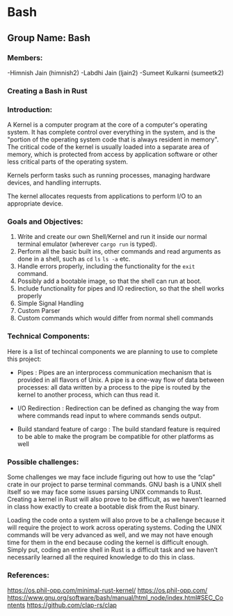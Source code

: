 # Bash
## Group Name:   Bash
### Members:
-Himnish Jain     (himnish2)
-Labdhi Jain      (ljain2)
-Sumeet Kulkarni  (sumeetk2)

### Creating a Bash in Rust

### Introduction:

A Kernel is a computer program at the core of a computer's operating system. It has complete control over everything in the system, and is the "portion of the operating system code that is always resident in memory". The critical code of the kernel is usually loaded into a separate area of memory, which is protected from access by application software or other less critical parts of the operating system.

Kernels perform tasks such as running processes, managing hardware devices, and handling interrupts.

The kernel allocates requests from applications to perform I/O to an appropriate device.


### Goals and Objectives:

1. Write and create our own Shell/Kernel and run it inside our normal terminal emulator (wherever 
```cargo run```
 is typed).
2. Perform all the basic built ins, other commands and read arguments as done in a shell, such as 
```cd```
```ls```
```ls -a```
 etc. 
3. Handle errors properly, including the functionality for the 
```exit```
 command.
4. Possibly add a bootable image, so that the shell can run at boot.
5. Include functionality for pipes and IO redirection, so that the shell works properly
6. Simple Signal Handling
7. Custom Parser
8. Custom commands which would differ from normal shell commands


### Technical Components:

Here is a list of techincal components we are planning to use to complete this project:

- Pipes : Pipes are an interprocess communication mechanism that is provided in all flavors of Unix. A pipe is a one-way flow of data between processes: all data written by a process to the pipe is routed by the kernel to another process, which can thus read it.

 - I/O Redirection : Redirection can be defined as changing the way from where commands read input to where commands sends output.
 - Build standard feature of cargo : The build standard feature is required to be able to make the program be compatible for other platforms as well


### Possible challenges:

Some challenges we may face include figuring out how to use the “clap” crate in our project to parse terminal commands. GNU bash is a UNIX shell itself so we may face some issues parsing UNIX commands to Rust. Creating a kernel in Rust will also prove to be difficult, as we haven’t learned in class how exactly to create a bootable disk from the Rust binary.

Loading the code onto a system will also prove to be a challenge because it will require the project to work across operating systems. Coding the UNIX commands will be very advanced as well, and we may not have enough time for them in the end because coding the kernel is difficult enough. Simply put, coding an entire shell in Rust is a difficult task and we haven’t necessarily learned all the required knowledge to do this in class.


### References:

https://os.phil-opp.com/minimal-rust-kernel/
https://os.phil-opp.com/
https://www.gnu.org/software/bash/manual/html_node/index.html#SEC_Contents
https://github.com/clap-rs/clap
